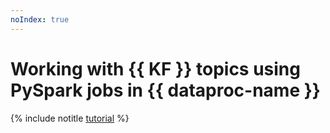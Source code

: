 ```yaml
---
noIndex: true
---
```


# Working with {{ KF }} topics using PySpark jobs in {{ dataproc-name }}

{% include notitle [tutorial](../../_tutorials/dataplatform/data-proc/data-proc-and-kafka.md) %}
